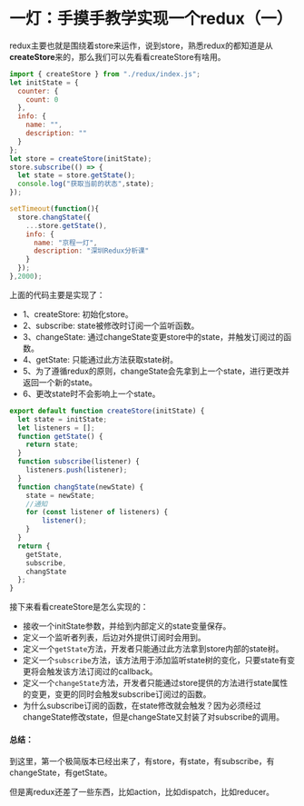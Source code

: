 # 一灯：手摸手教学实现一个redux（一）
redux主要也就是围绕着store来运作，说到store，熟悉redux的都知道是从**createStore**来的，那么我们可以先看看createStore有啥用。

```javascript
import { createStore } from "./redux/index.js";
let initState = {
  counter: {
    count: 0
  },
  info: {
    name: "",
    description: ""
  }
};
let store = createStore(initState);
store.subscribe(() => {
  let state = store.getState();
  console.log("获取当前的状态",state);
});

setTimeout(function(){
  store.changState({
    ...store.getState(),
    info: {
      name: "京程一灯",
      description: "深圳Redux分析课"
    }
  });
},2000);
```

上面的代码主要是实现了：
- 1、createStore: 初始化store。
- 2、subscribe: state被修改时订阅一个监听函数。
- 3、changeState: 通过changeState变更store中的state，并触发订阅过的函数。
- 4、getState: 只能通过此方法获取state树。
- 5、为了遵循redux的原则，changeState会先拿到上一个state，进行更改并返回一个新的state。
- 6、更改state时不会影响上一个state。

```javascript
export default function createStore(initState) {
  let state = initState;
  let listeners = [];
  function getState() {
    return state;
  }
  function subscribe(listener) {
    listeners.push(listener);
  }
  function changState(newState) {
    state = newState;
    //通知
    for (const listener of listeners) {
        listener();
    }
  }
  return {
    getState,
    subscribe,
    changState
  };
}
```

接下来看看createStore是怎么实现的：
- 接收一个initState参数，并给到内部定义的state变量保存。
- 定义一个监听者列表，后边对外提供订阅时会用到。
- 定义一个`getState`方法，开发者只能通过此方法拿到store内部的state树。
- 定义一个`subscribe`方法，该方法用于添加监听state树的变化，只要state有变更将会触发该方法订阅过的callback。
- 定义一个`changeState`方法，开发者只能通过store提供的方法进行state属性的变更，变更的同时会触发subscribe订阅过的函数。
- 为什么subscribe订阅的函数，在state修改就会触发？因为必须经过changeState修改state，但是changeState又封装了对subscribe的调用。

#### 总结：
到这里，第一个极简版本已经出来了，有store，有state，有subscribe，有changeState，有getState。

但是离redux还差了一些东西，比如action，比如dispatch，比如reducer。